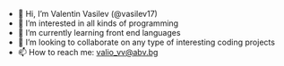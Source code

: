 - 👋 Hi, I’m Valentin Vasilev (@vasilev17)
- 👀 I’m interested in all kinds of programming 
- 🌱 I’m currently learning front end languages
- 💞️ I’m looking to collaborate on any type of interesting coding projects
- 📫 How to reach me: valio_vv@abv.bg

<!---
vasilev17/vasilev17 is a ✨ special ✨ repository because its `README.md` (this file) appears on your GitHub profile.
You can click the Preview link to take a look at your changes.
--->
